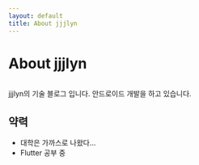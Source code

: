 ```yaml
---
layout: default
title: About jjjlyn
---
```


<div class="post">
	<h1 class="pageTitle">About jjjlyn</h1>
	<img src="{{ '/assets/img/pikachu-face.png' | prepend: site.baseurl }}" alt="">
	<p class="intro">jjjlyn의 기술 블로그 입니다. 안드로이드 개발을 하고 있습니다.</p>
	<h2>약력</h2>
	<ul>
        <li>대학은 가까스로 나왔다...</li>
        <li>Flutter 공부 중</li>
  	</ul>
</div>
